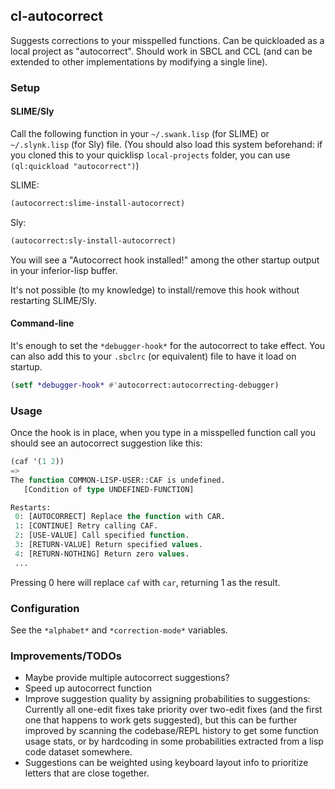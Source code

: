 ## cl-autocorrect

Suggests corrections to your misspelled functions. Can be quickloaded as a local project as "autocorrect".
Should work in SBCL and CCL (and can be extended to other implementations by modifying a single line).

### Setup
#### SLIME/Sly
Call the following function in your `~/.swank.lisp` (for SLIME) or `~/.slynk.lisp` (for Sly) file. (You should also load this system beforehand: if you cloned this to your quicklisp `local-projects` folder, you can use `(ql:quickload "autocorrect")`)

SLIME:
```lisp
(autocorrect:slime-install-autocorrect)
```
Sly:
```lisp
(autocorrect:sly-install-autocorrect)
```
You will see a "Autocorrect hook installed!" among the other startup output in your inferior-lisp buffer.

It's not possible (to my knowledge) to install/remove this hook without restarting SLIME/Sly.
#### Command-line
It's enough to set the `*debugger-hook*` for the autocorrect to take effect. You can also add this to your `.sbclrc` (or equivalent) file to have it load on startup.
```lisp
(setf *debugger-hook* #'autocorrect:autocorrecting-debugger)
```
### Usage
Once the hook is in place, when you type in a misspelled function call you should see an autocorrect suggestion like this:
```lisp
(caf '(1 2))
=>
The function COMMON-LISP-USER::CAF is undefined.
   [Condition of type UNDEFINED-FUNCTION]

Restarts:
 0: [AUTOCORRECT] Replace the function with CAR.
 1: [CONTINUE] Retry calling CAF.
 2: [USE-VALUE] Call specified function.
 3: [RETURN-VALUE] Return specified values.
 4: [RETURN-NOTHING] Return zero values.
 ...
 ```
Pressing 0 here will replace `caf` with `car`, returning 1 as the result.

### Configuration

See the `*alphabet*` and `*correction-mode*` variables.

### Improvements/TODOs

- Maybe provide multiple autocorrect suggestions?
- Speed up autocorrect function
- Improve suggestion quality by assigning probabilities to suggestions: Currently all one-edit fixes take priority over two-edit fixes (and the first one that happens to work gets suggested), but this can be further improved by scanning the codebase/REPL history to get some function usage stats, or by hardcoding in some probabilities extracted from a lisp code dataset somewhere.
- Suggestions can be weighted using keyboard layout info to prioritize letters that are close together.
